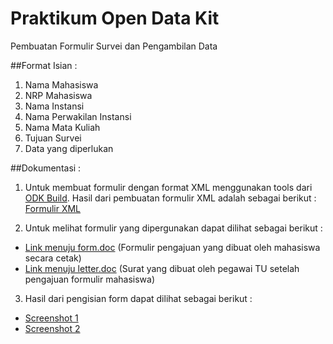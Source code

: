 # Praktikum Open Data Kit

Pembuatan Formulir Survei dan Pengambilan Data

##Format Isian :
 1. Nama Mahasiswa
 2. NRP Mahasiswa
 3. Nama Instansi
 4. Nama Perwakilan Instansi
 5. Nama Mata Kuliah
 6. Tujuan Survei
 7. Data yang diperlukan
 
 ##Dokumentasi :
 1. Untuk membuat formulir dengan format XML menggunakan tools dari [ODK Build][5]. Hasil dari pembuatan formulir XML adalah sebagai berikut : [Formulir XML][1]

 2. Untuk melihat formulir yang dipergunakan dapat dilihat sebagai berikut :
 - [Link menuju form.doc][2] (Formulir pengajuan yang dibuat oleh mahasiswa secara cetak)
 - [Link menuju letter.doc][6] (Surat yang dibuat oleh pegawai TU setelah pengajuan formulir mahasiswa)
 
 3. Hasil dari pengisian form dapat dilihat sebagai berikut :
 - [Screenshot 1][3]
 - [Screenshot 2][4]


  [1]: https://github.com/adnanfajr/tost/blob/master/form/Form%20Survei%20dan%20Pengambilan%20Data.xml
  [2]: https://github.com/adnanfajr/tost/blob/master/doc/form.doc
  [3]: https://github.com/adnanfajr/tost/blob/master/doc/screenshot-1.png
  [4]: https://github.com/adnanfajr/tost/blob/master/doc/screenshot-2.png
  [5]: https://opendatakit.org/use/build/
  [6]: https://github.com/adnanfajr/tost/blob/master/doc/letter.doc